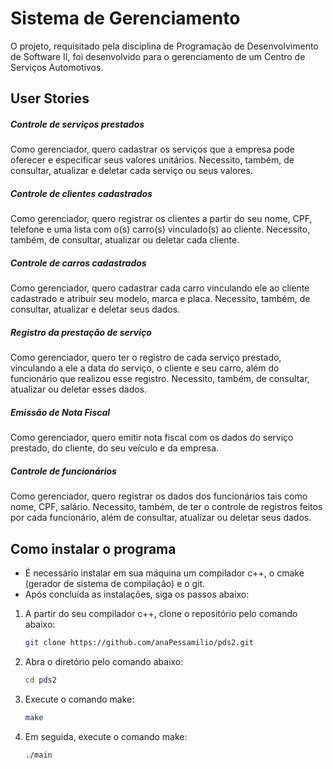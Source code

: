 # Sistema de Gerenciamento
O projeto, requisitado pela disciplina de Programação de Desenvolvimento de Software II, foi desenvolvido para o gerenciamento de um Centro de Serviços Automotivos.

## User Stories
##### Controle de serviços prestados
Como gerenciador, quero cadastrar os serviços que a empresa pode oferecer e especificar seus valores unitários. Necessito, também, de consultar, atualizar e deletar cada serviço ou seus valores.

##### Controle de clientes cadastrados
Como gerenciador, quero registrar os clientes a partir do seu nome, CPF, telefone e uma lista com o(s) carro(s) vinculado(s) ao cliente. Necessito, também, de consultar, atualizar ou deletar cada cliente.

##### Controle de carros cadastrados
Como gerenciador, quero cadastrar cada carro vinculando ele ao cliente cadastrado e atribuir seu modelo, marca e placa. Necessito, também, de consultar, atualizar e deletar seus dados. 

##### Registro da prestação de serviço
Como gerenciador, quero ter o registro de cada serviço prestado, vinculando a ele a data do serviço, o cliente e seu carro, além do funcionário que realizou esse registro. Necessito, também, de consultar, atualizar ou deletar esses dados.

##### Emissão de Nota Fiscal
Como gerenciador, quero emitir nota fiscal com os dados do serviço prestado, do cliente, do seu veículo e da empresa.

##### Controle de funcionários
Como gerenciador, quero registrar os dados dos funcionários tais como nome, CPF, salário. Necessito, também, de ter o controle de registros feitos por cada funcionário, além de consultar, atualizar ou deletar seus dados.

## Como instalar o programa
- É necessário instalar em sua máquina um compilador c++, o cmake (gerador de sistema de compilação) e o git.
- Após concluída as instalações, siga os passos abaixo:

1. A partir do seu compilador c++, clone o repositório pelo comando abaixo:
   ```sh
   git clone https://github.com/anaPessamilio/pds2.git
   ```
2. Abra o diretório pelo comando abaixo:
    ```sh
    cd pds2
    ```
3. Execute o comando make:
    ```sh
    make
    ```
4. Em seguida, execute o comando make:
    ```sh
    ./main
    ```
